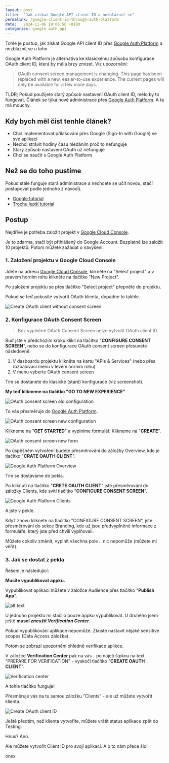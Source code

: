 ```yaml
---
layout: post
title:  "Jak získat Google API client ID a nezbláznit se"
permalink: /google-client-id-through-auth-platform
date:   2024-11-06 19:06:56 +0100
categories: google auth api
---
```


Tohle je postup, jak získat Google API client ID přes [Google Auth Platform](https://console.cloud.google.com/auth/audience) a nezbláznit se u toho.

Google Auth Platform je alternativa ke klasickému způsobu konfigurace OAuth client ID, která by měla brzy zmizet. Viz upozornění:
> OAuth consent screen management is changing. This page has been replaced with a new, easier-to-use experience. The current pages will only be available for a few more days.


TLDR;
Pokud použijete starý způsob nastavení OAuth client ID, mělo by to fungovat. Článek se týká nové administrace přes [Google Auth Platform](https://console.cloud.google.com/auth/audience). A ta má mouchy.

## Kdy bych měl číst tenhle článek?
- Chci implementovat přilašování přes Google (Sign-In with Google) ve své aplikaci
- Nechci strávit hodiny času hledáním proč to nefunguje
- Starý způsob nastavení OAuth už nefunguje
- Chci se naučit s Google Auth Platform

## Než se do toho pustíme
Pokud stále funguje stará administrace a nechcete se učit novou, stačí postupovat podle jednoho z návodů.

- [Google tutorial](https://developers.google.com/identity/gsi/web/guides/get-google-api-clientid)
- [Trochu lepší tutorial](https://www.balbooa.com/help/gridbox-documentation/integrations/other/google-client-id)


## Postup
Nejdříve je potřeba založit projekt v [Google Cloud Console](https://console.cloud.google.com/).

Je to zdarma, stačí být přihlášený do Google Account. Bezplatně lze založit 10 projektů. Potom můžete zažádat o navýšení.

### 1. Založení projektu v Google Cloud Console
Jděte na adresu [Google Cloud Console](https://console.cloud.google.com/), klikněte na "Select project" a v pravém horním rohu klikněte na tlačítko "New Project".

<!-- ![New project screenshot](/assets/images/google-client-id/image.png) -->

<!-- Jméno projektu může být téměř jakkékoliv (bez diakritiky) - mezery jsou povoleny. Google vygneruje unikátní Project ID na základě tohoto jména.

![Create project screenshot](/assets/images/google-client-id/image-1.png) -->

Po založení projektu se přes tlačítko "Select project" přepněte do projektu.

Pokud se teď pokusíte vytvořit OAuth klienta, dopadne to takhle.

![Create OAuth client without consent screen](/assets/images/google-client-id/image-4.png)

### 2. Konfigurace OAuth Consent Screen
>Bez vyplněné OAuth Consent Screen nelze vytvořit OAuth client ID.

Buď jste v předchozím kroku klikli na tlačítko "**CONFIGURE CONSENT SCREEN**", nebo se do konfigurace OAuth consent screen přesunete následovně:

1. V dasboardu projektu klikněte na kartu "APIs & Services" (nebo přes rozbalovací menu v levém horním rohu)
2. V menu vyberte OAuth consent screen

<!-- ![APIs & Services btn](/assets/images/google-client-id/image-2.png) -->
<!-- ![OAuth Consent Screen menu](/assets/images/google-client-id/image-3.png) -->

Tím se dostanete do klasické (staré) konfigurace (viz screenshot).

**My teď klikneme na tlačítko "GO TO NEW EXPERIENCE"**

![OAuth consent screen old configuration](/assets/images/google-client-id/image-5.png)

To vás přesměruje do [Google Auth Platform](https://console.cloud.google.com/auth/audience).

![OAuth consent screen new configuration](/assets/images/google-client-id/image-6.png)

Klikneme na "**GET STARTED**" a vyplníme formulář. Klikneme na "**CREATE**".

![OAuth consent screen new form](/assets/images/google-client-id/image-7.png)

Po úspěšném vytvoření budete přesměrování do záložky Overview, kde je tlačítko "**CRATE OAUTH CLIENT**".

![Google Auth Platform Overview](/assets/images/google-client-id/image-9.png)

Tím se dostáváme do pekla.

Po kliknutí na tlačítko "**CRETE OAUTH CLIENT**" jste přesměrování do záložky Clients, kde svítí tlačítko "**CONFIGURE CONSENT SCREEN**".

![Google Auth Platform Clients](/assets/images/google-client-id/image-10.png)

A jste v pekle.

Když znovu kliknete na tlačítko "CONFIGURE CONSENT SCREEN", jste přesměrování do sekce Branding, kde už jsou předvyplněné informace z formuláře, který jste před chvílí vyplňovali.

Můžete cokoliv změnit, vyplnit všechna pole .. nic nepomůže (můžete mi věřit).

### 3. Jak se dostat z pekla

Řešení je následující:

**Musíte vypublikovat appku.**

Vypublikovat aplikaci můžete v záložce Audience přes tlačítko "**Publish App**".

![alt text](/assets/images/google-client-id/image-12.png)

U jednoho projektu mi stačilo pouze appku vypublikovat. U druhého jsem ještě **musel *zneužít Verification Center***.

Pokud vypublikování aplikace nepomůže. Zkuste nastavit nějaké sensitive scopes (Data Access záložka). 

Potom se zobrazí upozornění ohledně verifikace aplikce. 

V záložce **Verification Center** pak na vás - po najetí šipkou na text "PREPARE FOR VERIFICATION" - vyskočí tlačítko "**CREATE OAUTH CLIENT**". 

![Verification center](/assets/images/google-client-id/image-11.png)

A tohle tlačítko funguje! 

Přesměruje vás na tu samou záložku "Clients" - ale už můžete vytvořit klienta.

![Create OAuth client ID](/assets/images/google-client-id/image-13.png)

Ještě předtím, než klienta vytvoříte, můžete vrátit status aplikace zpět do Testing. 

Hnus? Ano. 

Ale můžete vytvořit Client ID pro svojí aplikaci. A o to nám přece šlo!

onex